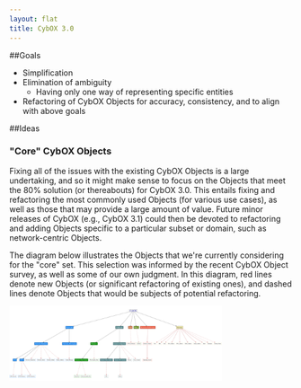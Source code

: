 ```yaml
---
layout: flat
title: CybOX 3.0
---
```



##Goals
* Simplification
* Elimination of ambiguity
    * Having only one way of representing specific entities
* Refactoring of CybOX Objects for accuracy, consistency, and to align with above goals

##Ideas

### "Core" CybOX Objects
Fixing all of the issues with the existing CybOX Objects is a large undertaking, and so it might make sense to focus on the Objects that meet the 80% solution (or thereabouts) for CybOX 3.0. This entails fixing and refactoring the most commonly used Objects (for various use cases), as well as those that may provide a large amount of value. Future minor releases of CybOX (e.g., CybOX 3.1) could then be devoted to refactoring and adding Objects specific to a particular subset or domain, such as network-centric Objects.

The diagram below illustrates the Objects that we're currently considering for the "core" set. This selection was informed by the recent CybOX Object survey, as well as some of our own judgment. In this diagram, red lines denote new Objects (or significant refactoring of existing ones), and dashed lines denote Objects that would be subjects of potential refactoring.

<img src="cybox_object_categories_3.0_core.png" alt="Core CybOX Objects" style="width: 75%;"/>



